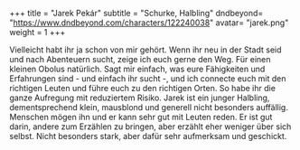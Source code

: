 +++
title = "Jarek Pekár"
subtitle = "Schurke, Halbling"
dndbeyond= "https://www.dndbeyond.com/characters/122240038"
avatar= "jarek.png"
weight = 1
+++

Vielleicht habt ihr ja schon von mir gehört. Wenn ihr neu in der Stadt seid und nach Abenteuern sucht, zeige ich euch gerne den Weg. Für einen kleinen Obolus natürlich. Sagt mir einfach, was eure Fähigkeiten und Erfahrungen sind - und einfach ihr sucht -, und ich connecte euch mit den richtigen Leuten und führe euch zu den richtigen Orten. So habe ihr die ganze Aufregung mit reduziertem Risiko. 
Jarek ist ein junger Halbling, dementsprechend klein, mausblond und generell nicht besonders auffällig. Menschen mögen ihn und er kann sehr gut mit Leuten reden. Er ist gut darin, andere zum Erzählen zu bringen, aber erzählt eher weniger über sich selbst.
Nicht besonders stark, aber dafür sehr aufmerksam und geschickt. 